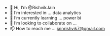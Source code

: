 - 👋 Hi, I’m @RishvikJain
- 👀 I’m interested in ... data analytics
- 🌱 I’m currently learning ... power bi
- 💞️ I’m looking to collaborate on ...
- 📫 How to reach me ... jainrishvik7@gmail.com

<!---
RishvikJain/RishvikJain is a ✨ special ✨ repository because its `README.md` (this file) appears on your GitHub profile.
You can click the Preview link to take a look at your changes.
--->
